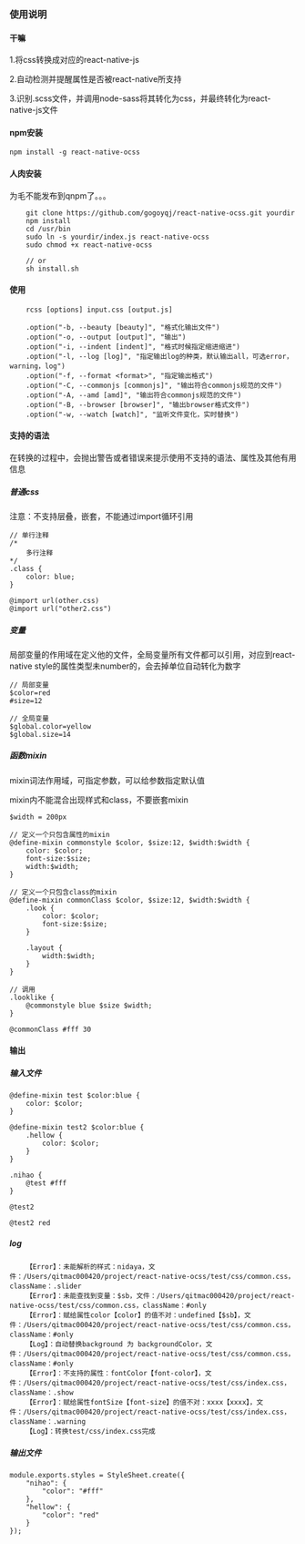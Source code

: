 ### 使用说明

#### 干嘛

1.将css转换成对应的react-native-js

2.自动检测并提醒属性是否被react-native所支持

3.识别.scss文件，并调用node-sass将其转化为css，并最终转化为react-native-js文件

#### npm安装

```
npm install -g react-native-ocss
```

#### 人肉安装

为毛不能发布到qnpm了。。。

```
    git clone https://github.com/gogoyqj/react-native-ocss.git yourdir
    npm install
    cd /usr/bin
    sudo ln -s yourdir/index.js react-native-ocss
    sudo chmod +x react-native-ocss

    // or
    sh install.sh
```


#### 使用

```
    rcss [options] input.css [output.js]

    .option("-b, --beauty [beauty]", "格式化输出文件")
    .option("-o, --output [output]", "输出")
    .option("-i, --indent [indent]", "格式时候指定缩进缩进")
    .option("-l, --log [log]", "指定输出log的种类，默认输出all，可选error，warning，log")
    .option("-f, --format <format>", "指定输出格式")
    .option("-C, --commonjs [commonjs]", "输出符合commonjs规范的文件")
    .option("-A, --amd [amd]", "输出符合commonjs规范的文件")
    .option("-B, --browser [browser]", "输出browser格式文件")
    .option("-w, --watch [watch]", "监听文件变化，实时替换")
```


#### 支持的语法

在转换的过程中，会抛出警告或者错误来提示使用不支持的语法、属性及其他有用信息


##### 普通css

注意：不支持层叠，嵌套，不能通过import循环引用

```
// 单行注释
/*
    多行注释
*/
.class {
    color: blue;
}

@import url(other.css)
@import url("other2.css")

```

##### 变量

局部变量的作用域在定义他的文件，全局变量所有文件都可以引用，对应到react-native style的属性类型未number的，会去掉单位自动转化为数字

```
// 局部变量
$color=red
#size=12

// 全局变量
$global.color=yellow
$global.size=14

```

##### 函数mixin

mixin词法作用域，可指定参数，可以给参数指定默认值

mixin内不能混合出现样式和class，不要嵌套mixin

```
$width = 200px

// 定义一个只包含属性的mixin
@define-mixin commonstyle $color, $size:12, $width:$width {
    color: $color;
    font-size:$size;
    width:$width;
}

// 定义一个只包含class的mixin
@define-mixin commonClass $color, $size:12, $width:$width {
    .look {
        color: $color;
        font-size:$size;
    }

    .layout {
        width:$width;
    }
}

// 调用
.looklike {
    @commonstyle blue $size $width;
}

@commonClass #fff 30

```

#### 输出

##### 输入文件

```
@define-mixin test $color:blue {
    color: $color;
}

@define-mixin test2 $color:blue {
    .hellow {
        color: $color;
    }
}

.nihao {
    @test #fff
}

@test2

@test2 red
```
##### log

```
    【Error】：未能解析的样式：nidaya，文件：/Users/qitmac000420/project/react-native-ocss/test/css/common.css，className：.slider
    【Error】：未能查找到变量：$sb，文件：/Users/qitmac000420/project/react-native-ocss/test/css/common.css，className：#only
    【Error】：赋给属性color【color】的值不对：undefined【$sb】，文件：/Users/qitmac000420/project/react-native-ocss/test/css/common.css，className：#only
    【Log】：自动替换background 为 backgroundColor，文件：/Users/qitmac000420/project/react-native-ocss/test/css/common.css，className：#only
    【Error】：不支持的属性：fontColor【font-color】，文件：/Users/qitmac000420/project/react-native-ocss/test/css/index.css，className：.show
    【Error】：赋给属性fontSize【font-size】的值不对：xxxx【xxxx】，文件：/Users/qitmac000420/project/react-native-ocss/test/css/index.css，className：.warning
    【Log】：转换test/css/index.css完成

```

##### 输出文件

```
module.exports.styles = StyleSheet.create({
    "nihao": {
        "color": "#fff"
    },
    "hellow": {
        "color": "red"
    }
});
```